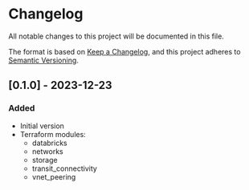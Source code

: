 # Changelog
All notable changes to this project will be documented in this file.

The format is based on [Keep a Changelog](https://keepachangelog.com/en/1.0.0/),
and this project adheres to [Semantic Versioning](https://semver.org/spec/v2.0.0.html).

## [0.1.0] - 2023-12-23
### Added
- Initial version
- Terraform modules:
  - databricks
  - networks
  - storage
  - transit_connectivity
  - vnet_peering
